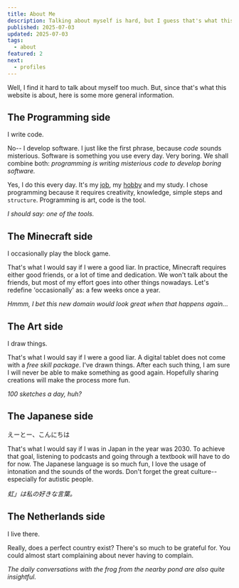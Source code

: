```yaml
---
title: About Me
description: Talking about myself is hard, but I guess that's what this website is for...
published: 2025-07-03
updated: 2025-07-03
tags:
  - about
featured: 2
next:
  - profiles
---
```


Well, I find it hard to talk about myself too much.
But, since that's what this website is about,
here is some more general information.

## The Programming side

I write code.

No-- I develop software.
I just like the first phrase, because *code* sounds misterious.
Software is something you use every day. Very boring.
We shall combine both: *programming is writing misterious code to develop boring software.*

Yes, I do this every day. It's my [job](/img/job_application.jpg), my [hobby](https://github.com/thegatesdev) and my study.
I chose programming because it requires creativity, knowledge, simple steps and `structure`.
Programming is art, code is the tool.

*I should say: one of the tools.*

## The Minecraft side

I occasionally play the block game.

That's what I would say if I were a good liar.
In practice, Minecraft requires either good friends, or a lot of time and dedication.
We won't talk about the friends, but most of my effort goes into other things nowadays.
Let's redefine 'occasionally' as: a few weeks once a year.

*Hmmm, I bet this new domain would look great when that happens again...*

## The Art side

I draw things.

That's what I would say if I were a good liar.
A digital tablet does not come with a *free skill package*.
I've drawn things. After each such thing, I am sure I will never be able to make something as good again.
Hopefully sharing creations will make the process more fun.

*100 sketches a day, huh?*

## The Japanese side

えーとー、こんにちは

That's what I would say if I was in Japan in the year was 2030.
To achieve that goal, listening to podcasts and going through a textbook will have to do for now.
The Japanese language is so much fun, I love the usage of intonation and the sounds of the words.
Don't forget the great culture-- especially for autistic people.

*虹」は私の好きな言葉。*

## The Netherlands side

I live there.

Really, does a perfect country exist?
There's so much to be grateful for.
You could almost start complaining about never having to complain.

*The daily conversations with the frog from the nearby pond are also quite insightful.*

